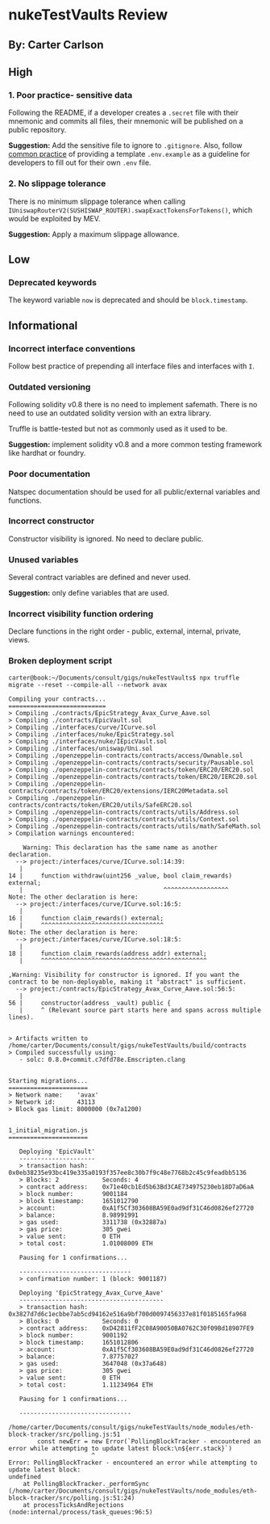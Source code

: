 # nukeTestVaults Review
## By: Carter Carlson

## High
### 1. Poor practice- sensitive data
Following the README, if a developer creates a `.secret` file with their mnemonic and commits all files, their mnemonic will be published on a public repository.

**Suggestion:** Add the sensitive file to ignore to `.gitignore`.  Also, follow [common practice](https://www.twilio.com/blog/working-with-environment-variables-in-node-js-html) of providing a template `.env.example` as a guideline for developers to fill out for their own `.env` file.  

### 2. No slippage tolerance
There is no minimum slippage tolerance when calling `IUniswapRouterV2(SUSHISWAP_ROUTER).swapExactTokensForTokens()`, which would be exploited by MEV.

**Suggestion:** Apply a maximum slippage allowance.


## Low
### Deprecated keywords
The keyword variable `now` is deprecated and should be `block.timestamp`.

## Informational

### Incorrect interface conventions
Follow best practice of prepending all interface files and interfaces with `I`.

### Outdated versioning
Following solidity v0.8 there is no need to implement safemath.  There is no need to use an outdated solidity version with an extra library.

Truffle is battle-tested but not as commonly used as it used to be.

**Suggestion:** implement solidity v0.8 and a more common testing framework like hardhat or foundry.

### Poor documentation
Natspec documentation should be used for all public/external variables and functions.

### Incorrect constructor
Constructor visibility is ignored.  No need to declare public.

### Unused variables
Several contract variables are defined and never used.

**Suggestion:** only define variables that are used.

### Incorrect visibility function ordering
Declare functions in the right order - public, external, internal, private, views.

### Broken deployment script
```
carter@book:~/Documents/consult/gigs/nukeTestVaults$ npx truffle migrate --reset --compile-all --network avax

Compiling your contracts...
===========================
> Compiling ./contracts/EpicStrategy_Avax_Curve_Aave.sol
> Compiling ./contracts/EpicVault.sol
> Compiling ./interfaces/curve/ICurve.sol
> Compiling ./interfaces/nuke/EpicStrategy.sol
> Compiling ./interfaces/nuke/IEpicVault.sol
> Compiling ./interfaces/uniswap/Uni.sol
> Compiling ./openzeppelin-contracts/contracts/access/Ownable.sol
> Compiling ./openzeppelin-contracts/contracts/security/Pausable.sol
> Compiling ./openzeppelin-contracts/contracts/token/ERC20/ERC20.sol
> Compiling ./openzeppelin-contracts/contracts/token/ERC20/IERC20.sol
> Compiling ./openzeppelin-contracts/contracts/token/ERC20/extensions/IERC20Metadata.sol
> Compiling ./openzeppelin-contracts/contracts/token/ERC20/utils/SafeERC20.sol
> Compiling ./openzeppelin-contracts/contracts/utils/Address.sol
> Compiling ./openzeppelin-contracts/contracts/utils/Context.sol
> Compiling ./openzeppelin-contracts/contracts/utils/math/SafeMath.sol
> Compilation warnings encountered:

    Warning: This declaration has the same name as another declaration.
  --> project:/interfaces/curve/ICurve.sol:14:39:
   |
14 |     function withdraw(uint256 _value, bool claim_rewards) external;
   |                                       ^^^^^^^^^^^^^^^^^^
Note: The other declaration is here:
  --> project:/interfaces/curve/ICurve.sol:16:5:
   |
16 |     function claim_rewards() external;
   |     ^^^^^^^^^^^^^^^^^^^^^^^^^^^^^^^^^^
Note: The other declaration is here:
  --> project:/interfaces/curve/ICurve.sol:18:5:
   |
18 |     function claim_rewards(address addr) external;
   |     ^^^^^^^^^^^^^^^^^^^^^^^^^^^^^^^^^^^^^^^^^^^^^^

,Warning: Visibility for constructor is ignored. If you want the contract to be non-deployable, making it "abstract" is sufficient.
  --> project:/contracts/EpicStrategy_Avax_Curve_Aave.sol:56:5:
   |
56 |     constructor(address _vault) public {
   |     ^ (Relevant source part starts here and spans across multiple lines).


> Artifacts written to /home/carter/Documents/consult/gigs/nukeTestVaults/build/contracts
> Compiled successfully using:
   - solc: 0.8.0+commit.c7dfd78e.Emscripten.clang


Starting migrations...
======================
> Network name:    'avax'
> Network id:      43113
> Block gas limit: 8000000 (0x7a1200)


1_initial_migration.js
======================

   Deploying 'EpicVault'
   ---------------------
   > transaction hash:    0x0eb38235e93bc419e335a0193f357ee8c30b7f9c48e7768b2c45c9feadbb5136
   > Blocks: 2            Seconds: 4
   > contract address:    0x71e40cb1Ed5b63Bd3CAE734975230eb18D7aD6aA
   > block number:        9001184
   > block timestamp:     1651012790
   > account:             0xA1f5Cf303608BA59E0ad9df31C46d0826ef27720
   > balance:             8.98991991
   > gas used:            3311738 (0x32887a)
   > gas price:           305 gwei
   > value sent:          0 ETH
   > total cost:          1.01008009 ETH

   Pausing for 1 confirmations...

   -------------------------------
   > confirmation number: 1 (block: 9001187)

   Deploying 'EpicStrategy_Avax_Curve_Aave'
   ----------------------------------------
   > transaction hash:    0x3827d7d6c1ecbbe7ab5cd94162e516a9bf700d0097456337e81f0185165fa968
   > Blocks: 0            Seconds: 0
   > contract address:    0xD42811fF2C08A90050BA0762C30f09Bd18907FE9
   > block number:        9001192
   > block timestamp:     1651012806
   > account:             0xA1f5Cf303608BA59E0ad9df31C46d0826ef27720
   > balance:             7.87757027
   > gas used:            3647048 (0x37a648)
   > gas price:           305 gwei
   > value sent:          0 ETH
   > total cost:          1.11234964 ETH

   Pausing for 1 confirmations...

   -------------------------------

/home/carter/Documents/consult/gigs/nukeTestVaults/node_modules/eth-block-tracker/src/polling.js:51
        const newErr = new Error(`PollingBlockTracker - encountered an error while attempting to update latest block:\n${err.stack}`)
                       ^
Error: PollingBlockTracker - encountered an error while attempting to update latest block:
undefined
    at PollingBlockTracker._performSync (/home/carter/Documents/consult/gigs/nukeTestVaults/node_modules/eth-block-tracker/src/polling.js:51:24)
    at processTicksAndRejections (node:internal/process/task_queues:96:5)
```